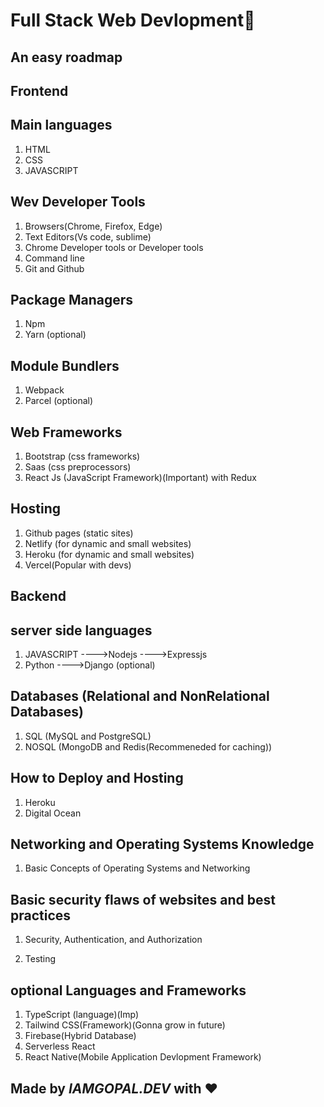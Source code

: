 # Full Stack Web Devlopment🚀

## An easy roadmap

## Frontend

## Main languages

1. HTML
2. CSS
3. JAVASCRIPT

## Wev Developer Tools

1. Browsers(Chrome, Firefox, Edge)
2. Text Editors(Vs code, sublime)
3. Chrome Developer tools or Developer tools
4. Command line
5. Git and Github

## Package Managers

1. Npm
2. Yarn (optional)

## Module Bundlers

1. Webpack
2. Parcel (optional)

## Web Frameworks

1. Bootstrap (css frameworks)
2. Saas (css preprocessors)
3. React Js (JavaScript Framework)(Important) with Redux

## Hosting

1. Github pages (static sites)
2. Netlify (for dynamic and small websites)
3. Heroku (for dynamic and small websites)
4. Vercel(Popular with devs)

## Backend

## server side languages

1. JAVASCRIPT ---->Nodejs ---->Expressjs
2. Python ---->Django (optional)

## Databases (Relational and NonRelational Databases)

1. SQL (MySQL and PostgreSQL)
2. NOSQL (MongoDB and Redis(Recommeneded for caching))

## How to Deploy and Hosting

1. Heroku
2. Digital Ocean

## Networking and Operating Systems Knowledge

1. Basic Concepts of Operating Systems and Networking

## Basic security flaws of websites and best practices

1. Security, Authentication, and Authorization

2. Testing

## optional Languages and Frameworks

1. TypeScript (language)(Imp)
2. Tailwind CSS(Framework)(Gonna grow in future)
3. Firebase(Hybrid Database)
4. Serverless React
5. React Native(Mobile Application Devlopment Framework)

## Made by _IAMGOPAL.DEV_ with ❤️
